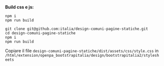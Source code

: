 **Build css e js:**

```
npm i
npm run build
```

```
git clone git@github.com:italia/design-comuni-pagine-statiche.git
cd design-comuni-pagine-statiche
npm i
npm run build
```

Copiare il file `design-comuni-pagine-statiche/dist/assets/css/style.css` in `/html/extension/openpa_bootstrapitalia/design/bootstrapitalia2/stylesheets`
